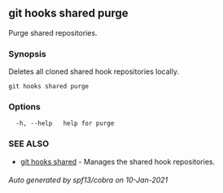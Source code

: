## git hooks shared purge

Purge shared repositories.

### Synopsis

Deletes all cloned shared hook repositories locally.

```
git hooks shared purge
```

### Options

```
  -h, --help   help for purge
```

### SEE ALSO

* [git hooks shared](git_hooks_shared.md)	 - Manages the shared hook repositories.

###### Auto generated by spf13/cobra on 10-Jan-2021
